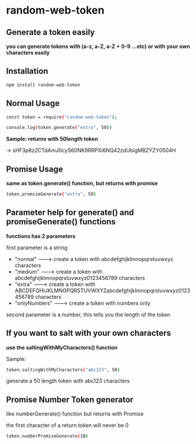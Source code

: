 # random-web-token

## Generate a token easily
**you can generate tokens with (a-z, a-Z, a-Z + 0-9 ...etc) or with your own characters easily**


## Installation

```sh
npm install random-web-token
```

## Normal Usage

```sh
const token = require("random-web-token");

console.log(token.generate("extra", 50))
```
**Sample: returns with 50length token**

-> sHF3p8zZCTdAmJ0cyS60NK9RRPXi6NQ42zdUbigMBZYZY0504H

## Promise Usage  

**same as token.generate() function, but returns with promise**

```sh
token.promiseGenerate("extra", 50)
```

## Parameter help for generate() and promiseGenerate() functions

**functions has 2 parameters**

first parameter is a string
  - "normal"  ---> create a token with abcdefghijklmnopqrstuvwxyz characters
  - "medium"  ---> create a token with abcdefghijklmnopqrstuvwxyz0123456789 characters
  - "extra"   ---> create a token with ABCDEFGHIJKLMNOPQRSTUVWXYZabcdefghijklmnopqrstuvwxyz0123456789 characters
  - "onlyNumbers"   ---> create a token with numbers only

second parameter is a number, this tells you the length of the token

## If you want to salt with your own characters

**use the saltingWithMyCharacters() function**

Sample: 

```sh
token.saltingWithMyCharacters("abc123", 50)
```

generate a 50 length token with abc123 characters


## Promise Number Token generator

like numberGenerate() function but returns with Promise

the first character of a return token will never be 0

```sh
token.numberPromiseGenerate(10)
```